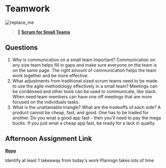 # Teamwork

![replace_me](https://codeworks.blob.core.windows.net/public/assets/img/illustrations/placeholder.svg)

> **📖 [Scrum for Small Teams](https://codeworksacademy.com/fs-student-guide/resources/wk8-9/02-Scrum-For-Small-Teams)**

## Questions

1. Why is communication on a small team important?
Communication on any size team helps fill in gaps and make sure everyone on the team is on the same page. The right amount of communication helps the team work together and be more effective. 
2. What adjustments from traditional sized scrum teams need to be made to use the agile methodology effectively in a small team?
Meetings can be condensed and other tools can be used to communicate, like slack. When need team members can have one off meetings that are more focused on the individuals tasks. 
3. What is the unattainable triangle? What are the tradeoffs of each side?
A product cannot be cheap, fast, and good. One has to be traded for another. Do you wnat a good app fast - then you'll need to pay the mega bucks. If you just wnat a cheap app fast, be ready for a lack in quality. 
## Afternoon Assignment Link

**[Repo](https://github.com/JacksonHagen/capstone)**

Identify at least 1 takeaway from today's work Plannign takes lots of time
